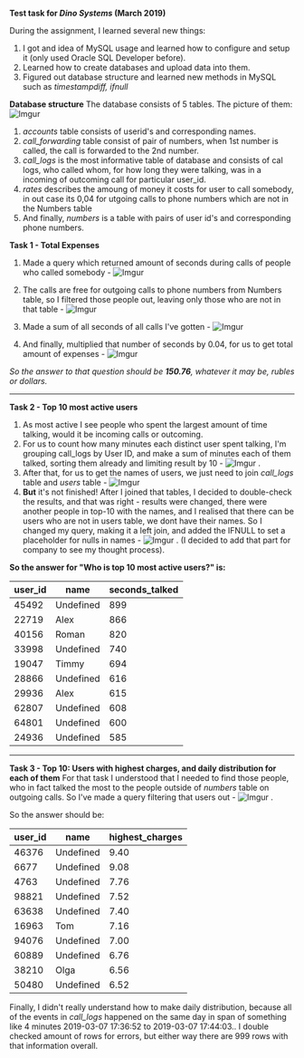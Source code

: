 **Test task for *Dino Systems* (March 2019)**

During the assignment, I learned several new things:
1) I got and idea of MySQL usage and learned how to configure and setup it (only used Oracle SQL Developer before).
2) Learned how to create databases and upload data into them.
3) Figured out database structure and learned new methods in MySQL such as *timestampdiff, ifnull*

**Database structure**
The database consists of 5 tables.
The picture of them:
![Imgur](https://i.imgur.com/5fA75yy.png)
1) *accounts* table consists of userid's and corresponding names.
2) *call_forwarding* table consist of pair of numbers, when 1st number is called, the call is forwarded to the 2nd number.
3) *call_logs* is the most informative table of database and consists of cal logs, who called whom, for how long they were talking, was in a incoming of outcoming call for particular user_id.
4) *rates* describes the amoung of money it costs for user to call somebody, in out case its 0,04 for utgoing calls to phone numbers which are not in the Numbers table
5) And finally, *numbers* is a table with pairs of user id's and corresponding phone numbers.

**Task 1 - Total Expenses**
1) Made a query which returned amount of seconds during calls of people who called somebody - ![Imgur](https://i.imgur.com/V7Go66h.png)
2) The calls are free for outgoing calls to phone numbers from Numbers table, so I filtered those people out, leaving only those who are not in that table - ![Imgur](https://i.imgur.com/2PYf9Mr.png)

3) Made a sum of all seconds of all calls I've gotten - ![Imgur](https://i.imgur.com/aeDfg5T.png)
4) And finally, multiplied that number of seconds by 0.04, for us to get total amount of expenses - ![Imgur](https://i.imgur.com/bpjW4t7.png) 

*So the answer to that question should be **150.76**, whatever it may be, rubles or dollars.*

-------

**Task 2 - Top 10 most active users**
1) As most active I see people who spent the largest amount of time talking, would it be incoming calls or outcoming.
2) For us to count how many minutes each distinct user spent talking, I'm grouping call_logs by User ID, and make a sum of minutes each of them talked, sorting them already and limiting result by 10 - ![Imgur](https://i.imgur.com/aZCOlUD.png) .
3) After that, for us to get the names of users, we just need to join *call_logs* table and *users* table - ![Imgur](https://i.imgur.com/Ah3m9cJ.png)
4) **But** it's not finished! After I joined that tables, I decided to double-check the results, and that was right - results were changed, there were another people in top-10 with the names, and I realised that there can be users who are not in users table, we dont have their names. So I changed my query, making it a left join, and added the IFNULL to set a placeholder for nulls in names - ![Imgur](https://i.imgur.com/gLjrZTe.png) . (I decided to add that part for company to see my thought process).

**So the answer for "Who is top 10 most active users?" is:**

| user_id  | name | seconds_talked |
| --- | --- | --- |
| 45492 | Undefined | 899 | 
| 22719 | Alex | 866 | 
| 40156 | Roman | 820 | 
| 33998 | Undefined | 740 | 
| 19047 | Timmy | 694 | 
| 28866	| Undefined |	616 | 
| 29936	| Alex | 615 | 
| 62807	| Undefined | 608 | 
| 64801 | Undefined	| 600 | 
| 24936	| Undefined	| 585 | 

-------

**Task 3 - Top 10: Users with highest charges, and daily distribution for each of them**
For that task I understood that I needed to find those people, who in fact talked the most to the people outside of *numbers* table on outgoing calls. So I've made a query filtering that users out - ![Imgur](https://i.imgur.com/4KU0b73.png) . 

So the answer should be: 

| user_id  | name | highest_charges |
| --- | --- | --- |
| 46376 | Undefined | 9.40 | 
| 6677 | Undefined | 9.08 | 
| 4763 | Undefined | 7.76 | 
| 98821 | Undefined | 7.52 | 
| 63638 | Undefined | 7.40 | 
| 16963	| Tom |	7.16 | 
| 94076	| Undefined | 7.00 | 
| 60889	| Undefined | 6.76 | 
| 38210 | Olga	| 6.56 | 
| 50480	| Undefined	| 6.52 | 

Finally, I didn't really understand how to make daily distribution, because all of the events in *call_logs* happened on the same day in span of something like 4 minutes 2019-03-07 17:36:52 to 2019-03-07 17:44:03.. I double checked amount of rows for errors, but either way there are 999 rows with that information overall.
